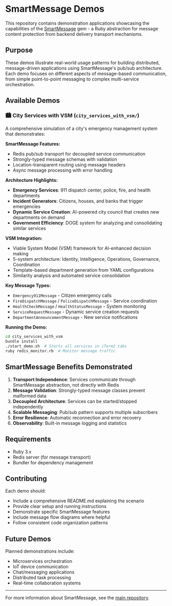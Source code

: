 # SmartMessage Demos

This repository contains demonstration applications showcasing the capabilities of the [SmartMessage](https://github.com/madbomber/smart_message) gem - a Ruby abstraction for message content protection from backend delivery transport mechanisms.

## Purpose

These demos illustrate real-world usage patterns for building distributed, message-driven applications using SmartMessage's pub/sub architecture. Each demo focuses on different aspects of message-based communication, from simple point-to-point messaging to complex multi-service orchestration.

## Available Demos

### 🏙️ City Services with VSM (`city_services_with_vsm/`)

A comprehensive simulation of a city's emergency management system that demonstrates:

**SmartMessage Features:**
- Redis pub/sub transport for decoupled service communication
- Strongly-typed message schemas with validation
- Location-transparent routing using message headers
- Async message processing with error handling

**Architecture Highlights:**
- **Emergency Services**: 911 dispatch center, police, fire, and health departments
- **Incident Generators**: Citizens, houses, and banks that trigger emergencies
- **Dynamic Service Creation**: AI-powered city council that creates new departments on demand
- **Government Efficiency**: DOGE system for analyzing and consolidating similar services

**VSM Integration:**
- Viable System Model (VSM) framework for AI-enhanced decision making
- 5-system architecture: Identity, Intelligence, Operations, Governance, Coordination
- Template-based department generation from YAML configurations
- Similarity analysis and automated service consolidation

**Key Message Types:**
- `Emergency911Message` - Citizen emergency calls
- `FireDispatchMessage` / `PoliceDispatchMessage` - Service coordination
- `HealthCheckMessage` / `HealthStatusMessage` - System monitoring
- `ServiceRequestMessage` - Dynamic service creation requests
- `DepartmentAnnouncementMessage` - New service notifications

**Running the Demo:**
```bash
cd city_services_with_vsm
bundle install
./start_demo.sh  # Starts all services in iTerm2 tabs
ruby redis_monitor.rb  # Monitor message traffic
```

## SmartMessage Benefits Demonstrated

1. **Transport Independence**: Services communicate through SmartMessage abstraction, not directly with Redis
2. **Message Validation**: Strongly-typed message classes prevent malformed data
3. **Decoupled Architecture**: Services can be started/stopped independently
4. **Scalable Messaging**: Pub/sub pattern supports multiple subscribers
5. **Error Resilience**: Automatic reconnection and error recovery
6. **Observability**: Built-in message logging and statistics

## Requirements

- Ruby 3.x
- Redis server (for message transport)
- Bundler for dependency management

## Contributing

Each demo should:
- Include a comprehensive README.md explaining the scenario
- Provide clear setup and running instructions
- Demonstrate specific SmartMessage features
- Include message flow diagrams where helpful
- Follow consistent code organization patterns

## Future Demos

Planned demonstrations include:
- Microservices orchestration
- IoT device communication
- Chat/messaging applications  
- Distributed task processing
- Real-time collaboration systems

---

For more information about SmartMessage, see the [main repository](https://github.com/madbomber/smart_message).